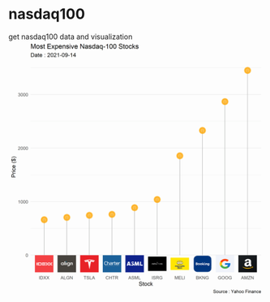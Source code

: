 # nasdaq100
get nasdaq100 data and visualization
![Nasdaq100](https://github.com/tolg6/nasdaq100/blob/master/nasdaq2.png?raw=true)

